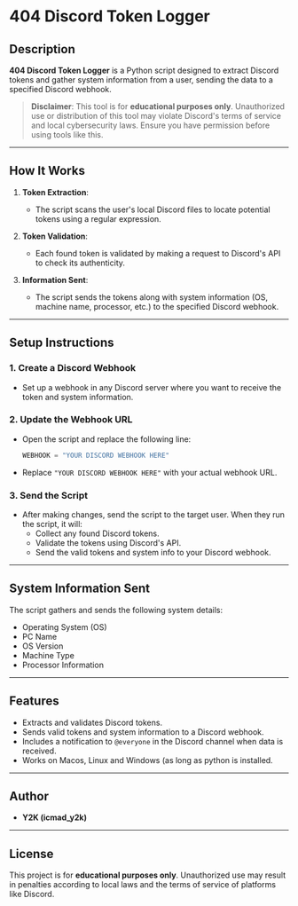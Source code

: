 # 404 Discord Token Logger

## Description

**404 Discord Token Logger** is a Python script designed to extract Discord tokens and gather system information from a user, sending the data to a specified Discord webhook.

> **Disclaimer**: This tool is for **educational purposes only**. Unauthorized use or distribution of this tool may violate Discord's terms of service and local cybersecurity laws. Ensure you have permission before using tools like this.

---

## How It Works

1. **Token Extraction**:
    - The script scans the user's local Discord files to locate potential tokens using a regular expression.
  
2. **Token Validation**:
    - Each found token is validated by making a request to Discord's API to check its authenticity.

3. **Information Sent**:
    - The script sends the tokens along with system information (OS, machine name, processor, etc.) to the specified Discord webhook.

---

## Setup Instructions

### 1. Create a Discord Webhook

- Set up a webhook in any Discord server where you want to receive the token and system information.

### 2. Update the Webhook URL

- Open the script and replace the following line:

    ```python
    WEBHOOK = "YOUR DISCORD WEBHOOK HERE"
    ```

- Replace `"YOUR DISCORD WEBHOOK HERE"` with your actual webhook URL.

### 3. Send the Script

- After making changes, send the script to the target user. When they run the script, it will:
    - Collect any found Discord tokens.
    - Validate the tokens using Discord's API.
    - Send the valid tokens and system info to your Discord webhook.

---

## System Information Sent

The script gathers and sends the following system details:

- Operating System (OS)
- PC Name
- OS Version
- Machine Type
- Processor Information

---

## Features

- Extracts and validates Discord tokens.
- Sends valid tokens and system information to a Discord webhook.
- Includes a notification to `@everyone` in the Discord channel when data is received.
- Works on Macos, Linux and Windows (as long as python is installed. 

---

## Author

- **Y2K (icmad_y2k)**

---

## License

This project is for **educational purposes only**. Unauthorized use may result in penalties according to local laws and the terms of service of platforms like Discord.
